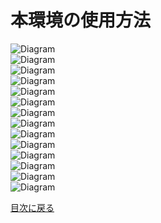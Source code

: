 # 本環境の使用方法<br>
![Diagram](./images/How-to-use-1.jpg)<br>
![Diagram](./images/How-to-use-2.jpg)<br>
![Diagram](./images/How-to-use-3.jpg)<br>
![Diagram](./images/How-to-use-4.jpg)<br>
![Diagram](./images/How-to-use-5.jpg)<br>
![Diagram](./images/How-to-use-6.jpg)<br>
![Diagram](./images/How-to-use-7.jpg)<br>
![Diagram](./images/How-to-use-8.jpg)<br>
![Diagram](./images/How-to-use-9.jpg)<br>
![Diagram](./images/How-to-use-10.jpg)<br>
![Diagram](./images/How-to-use-11.jpg)<br>
![Diagram](./images/How-to-use-12.jpg)<br>
![Diagram](./images/How-to-use-13.jpg)<br>
![Diagram](./images/How-to-use-14.jpg)<br>


[目次に戻る](./README.md) <br>
